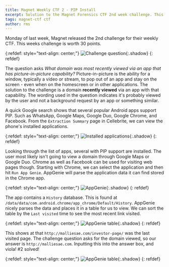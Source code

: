 ```yaml
---
title: Magnet Weekly CTF 2 - PIP Install
excerpt: Solution to the Magnet Forensics CTF 2nd week challenge. This challenge asks us to find a domain visited by a PIP app installed on the phone. 
tags: magnet-ctf ctf
author: rms
---
```


Monday of last week, Magnet released the 2nd challenge for their weekly CTF. This weeks challenge is worth 30 points. 

{:refdef: style="text-align: center;"}
![Challenge question](https://starwarsfan2099.github.io/public/2020-10-16/question.JPG){:.shadow}
{: refdef}

The question asks *What domain was most recently viewed via an app that has picture-in-picture capability?* Picture-in-picture is the ability for a window, typically a video or stream, to pop out of an app and stay on the screen - even when on the homescreen or in other applications. The solution to the challenge is a domain **recently viewed** via an app with that capability. The wording used in the question indicates it's probably viewed by the user and not a background request by an app or something similar.

A quick Google search shows that several popular Android apps support PIP. Such as WhatsApp, Google Maps, Google Duo, Google Chrome, and Facebook. From the `Extraction Summary` page in Cellebrite, we can view the phone's installed applications. 

{:refdef: style="text-align: center;"}
![Installed applications](https://starwarsfan2099.github.io/public/2020-10-16/installed_applications.JPG){:.shadow}
{: refdef}

Looking through the list of apps, several with PIP support are installed. The user most likely isn't going to view a domain through Google Maps or Google Duo. Chrome as well as Facebook can be used for visiting web pages though. Starting with Chrome, we can select the application and then hit `Run App Genie`.  AppGenie will parse the application data it can find stored in the Chrome app. 

{:refdef: style="text-align: center;"}
![AppGenie](https://starwarsfan2099.github.io/public/2020-10-16/appgenie.JPG){:.shadow}
{: refdef}

The app contains a `History` database. This is found at `/data/data/com.android.chrome/app_chrome/Default/History`. AppGenie nicely parses the data and places it in a table for us to view. We can sort the table by the `Last visited` time to see the most recent link visited. 

{:refdef: style="text-align: center;"}
![AppGenie table](https://starwarsfan2099.github.io/public/2020-10-16/table.JPG){:.shadow}
{: refdef}

This shows at that `http://malliesae.com/investor-page/` was the last visited page. The challenge question asks for the domain viewed, so our answer is `http://malliesae.com`. Inputting this into the answer box, and viola! #2 solved!

{:refdef: style="text-align: center;"}
![AppGenie table](https://starwarsfan2099.github.io/public/2020-10-16/answered.JPG){:.shadow}
{: refdef}